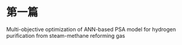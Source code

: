 # 第一篇
Multi-objective optimization of ANN-based PSA model for hydrogen purification from steam-methane reforming gas
